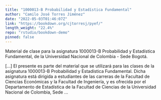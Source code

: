 ```yaml
---
title: "1000013-B Probabilidad y Estadística Fundamental"
author: "Camilo José Torres Jiménez"
date: "2022-05-03T01:46:07Z"
link: "https://bookdown.org/cjtorresj/pyef/"
length_weight: "22.4%"
repo: "rstudio/bookdown-demo"
pinned: false
---
```


<p>Material de clase para la asignatura 1000013-B Probabilidad y Estadística
Fundamental, de la Universidad Nacional de Colombia - Sede Bogotá.</p> [...] El presente es parte del material que se utilizará para las clases de la asignatura 1000013-B Probabilidad y Estadística Fundamental. Dicha asignatura está dirigida a estudiantes de las carreras de la Facultad de Ciencias Económicas y la Facultad de Ingeniería, y es ofrecida por el Departamento de Estadística de la Facultad de Ciencias de la Universidad Nacional de Colombia, Sede ...
